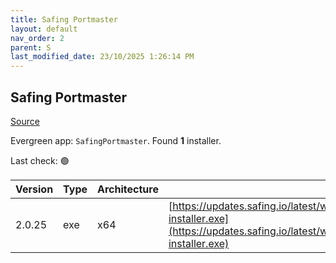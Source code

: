 ```yaml
---
title: Safing Portmaster
layout: default
nav_order: 2
parent: S
last_modified_date: 23/10/2025 1:26:14 PM
---
```


## Safing Portmaster

[Source](https://safing.io/)

Evergreen app: `SafingPortmaster`. Found **1** installer.

Last check: 🟢

| Version | Type | Architecture | URI                                                                                                                                                                  |
| ------- | ---- | ------------ | -------------------------------------------------------------------------------------------------------------------------------------------------------------------- |
| 2.0.25  | exe  | x64          | [https://updates.safing.io/latest/windows_amd64/packages/portmaster-installer.exe](https://updates.safing.io/latest/windows_amd64/packages/portmaster-installer.exe) |
